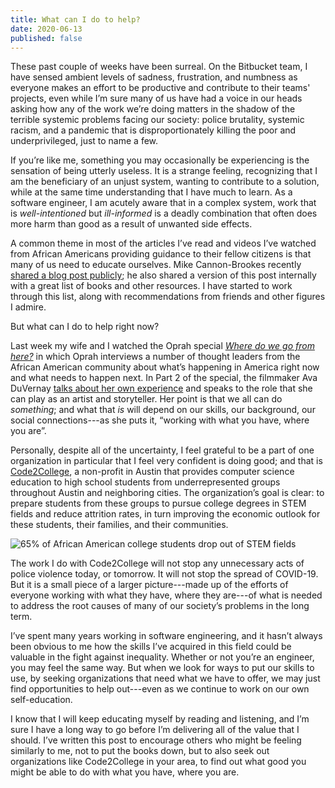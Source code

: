 ```yaml
---
title: What can I do to help?
date: 2020-06-13
published: false
---
```


These past couple of weeks have been surreal. On the Bitbucket team, I have
sensed ambient levels of sadness, frustration, and numbness as everyone makes
an effort to be productive and contribute to their teams' projects, even while
I’m sure many of us have had a voice in our heads asking how any of the work
we’re doing matters in the shadow of the terrible systemic problems facing our
society: police brutality, systemic racism, and a pandemic that is
disproportionately killing the poor and underprivileged, just to name a few.

If you’re like me, something you may occasionally be experiencing is the
sensation of being utterly useless. It is a strange feeling, recognizing that I
am the beneficiary of an unjust system, wanting to contribute to a solution,
while at the same time understanding that I have much to learn. As a software
engineer, I am acutely aware that in a complex system, work that is
*well-intentioned* but *ill-informed* is a deadly combination that often does
more harm than good as a result of unwanted side effects.

A common theme in most of the articles I’ve read and videos I’ve watched from
African Americans providing guidance to their fellow citizens is that many of
us need to educate ourselves. Mike Cannon-Brookes recently [shared a blog post
publicly][1]; he also shared a version of this post internally with a great
list of books and other resources. I have started to work through this list,
along with recommendations from friends and other figures I admire.

But what can I do to help right now?

Last week my wife and I watched the Oprah special [*Where do we go from
here?*][2] in which Oprah interviews a number of thought leaders from the
African American community about what’s happening in America right now and what
needs to happen next. In Part 2 of the special, the filmmaker Ava DuVernay
[talks about her own experience][3] and speaks to the role that she can play as
an artist and storyteller. Her point is that we all can do *something*; and
what that *is* will depend on our skills, our background, our social
connections---as she puts it, “working with what you have, where you are”.

Personally, despite all of the uncertainty, I feel grateful to be a part of one
organization in particular that I feel very confident is doing good; and that
is [Code2College][4], a non-profit in Austin that provides computer science
education to high school students from underrepresented groups throughout
Austin and neighboring cities. The organization’s goal is clear: to prepare
students from these groups to pursue college degrees in STEM fields and reduce
attrition rates, in turn improving the economic outlook for these students,
their families, and their communities.

![65% of African American college students drop out of STEM
fields](/images/stem-major-attrition-underrepresented-groups.png)

The work I do with Code2College will not stop any unnecessary acts of police
violence today, or tomorrow. It will not stop the spread of COVID-19. But it is
a small piece of a larger picture---made up of the efforts of everyone working
with what they have, where they are---of what is needed to address the root
causes of many of our society’s problems in the long term.

I’ve spent many years working in software engineering, and it hasn’t always
been obvious to me how the skills I’ve acquired in this field could be valuable
in the fight against inequality. Whether or not you’re an engineer, you may
feel the same way. But when we look for ways to put our skills to use, by
seeking organizations that need what we have to offer, we may just find
opportunities to help out---even as we continue to work on our own
self-education.

I know that I will keep educating myself by reading and listening, and I’m sure
I have a long way to go before I’m delivering all of the value that I should.
I’ve written this post to encourage others who might be feeling similarly to
me, not to put the books down, but to also seek out organizations like
Code2College in your area, to find out what good you might be able to do with
what you have, where you are.

[1]: https://www.atlassian.com/blog/announcements/the-standard-you-walk-past-is-the-standard-you-accept
[2]: https://www.youtube.com/watch?v=09ysfL2SlHo
[3]: https://youtu.be/1jy6LpivqIM?t=2259
[4]: https://code2college.org/
